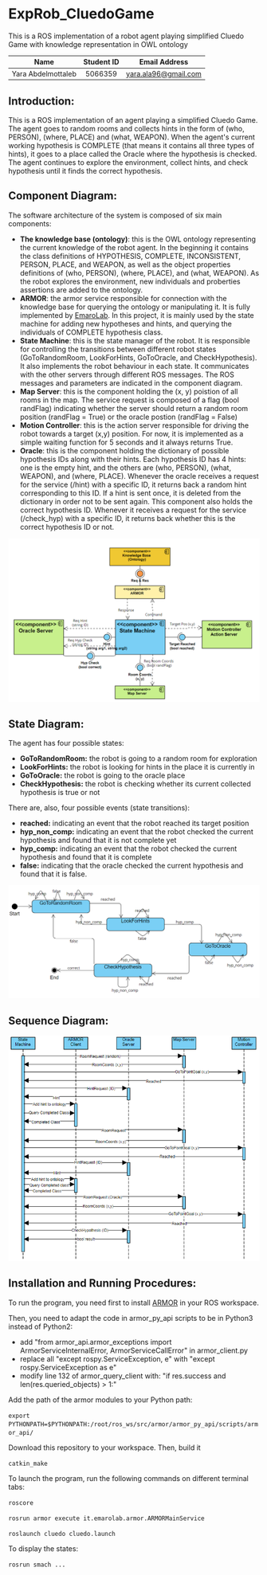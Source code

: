 # ExpRob_CluedoGame
This is a ROS implementation of a robot agent playing simplified Cluedo Game with knowledge representation in OWL ontology

|        Name                | Student ID |      Email Address       |
| :------------------------: | :--------: | :----------------------: |
|     Yara Abdelmottaleb     |  5066359   |  [yara.ala96@gmail.com](mailto:yara.ala96@gmail.com)   |


## Introduction:

This is a ROS implementation of an agent playing a simplified Cluedo Game. The agent goes to random rooms and collects hints in the form of (who, PERSON), (where, PLACE) and (what, WEAPON). When the agent's current working hypothesis is COMPLETE (that means it contains all three types of hints), it goes to a place called the Oracle where the hypothesis is checked. The agent continues to explore the environment, collect hints, and check hypothesis until it finds the correct hypothesis.

## Component Diagram:

The software architecture of the system is composed of six main components: 

- **The knowledge base (ontology)**: this is the OWL ontology representing the current knowledge of the robot agent. In the beginning it contains the class definitions of HYPOTHESIS, COMPLETE, INCONSISTENT, PERSON, PLACE, and WEAPON, as well as the object properties definitions of (who, PERSON), (where, PLACE), and (what, WEAPON). As the robot explores the environment, new individuals and proberties assertions are added to the ontology.
- **ARMOR**: the armor service responsible for connection with the knowledge base for querying the ontology or manipulating it. It is fully implemented by [EmaroLab](https://github.com/EmaroLab/armor). In this project, it is mainly used by the state machine for adding new hypotheses and hints, and querying the individuals of COMPLETE hypothesis class.
- **State Machine**: this is the state manager of the robot. It is responsible for controlling the transitions between different robot states (GoToRandomRoom, LookForHints, GoToOracle, and CheckHypothesis). It also implements the robot behaviour in each state. It communicates with the other servers through different ROS messages. The ROS messages and parameters are indicated in the component diagram.
- **Map Server**: this is the component holding the (x, y) poistion of all rooms in the map. The service request is composed of a flag (bool randFlag) indicating whether the server should return a random room position (randFlag = True) or the oracle postion (randFlag = False)
- **Motion Controller**: this is the action server responsible for driving the robot towards a target (x,y) position. For now, it is implemented as a simple waiting function for 5 seconds and it always returns True. 
- **Oracle**: this is the component holding the dictionary of possible hypothesis IDs along with their hints. Each hypothesis ID has 4 hints: one is the empty hint, and the others are (who, PERSON), (what, WEAPON), and (where, PLACE). Whenever the oracle receives a request for the service (/hint) with a specific ID, it returns back a random hint corresponding to this ID. If a hint is sent once, it is deleted from the dictionary in order not to be sent again. This component also holds the correct hypothesis ID. Whenever it receives a request for the service (/check_hyp) with a specific ID, it returns back whether this is the correct hypothesis ID or not.

![alt text](https://github.com/yaraalaa0/ExpRob_CluedoGame/blob/main/cluedo_comp.PNG?raw=true)

## State Diagram:

The agent has four possible states:
- **GoToRandomRoom:** the robot is going to a random room for exploration
- **LookForHints:** the robot is looking for hints in the place it is currently in
- **GoToOracle:** the robot is going to the oracle place
- **CheckHypothesis:** the robot is checking whether its current collected hypothesis is true or not

There are, also, four possible events (state transitions):
- **reached:** indicating an event that the robot reached its target position
- **hyp_non_comp:** indicating an event that the robot checked the current hypothesis and found that it is not complete yet
- **hyp_comp:** indicating an event that the robot checked the current hypothesis and found that it is complete
- **false:** indicating that the oracle checked the current hypothesis and found that it is false.
 

![alt text](https://github.com/yaraalaa0/ExpRob_CluedoGame/blob/main/cluedo_state_diag.PNG?raw=true)

## Sequence Diagram:

![alt text](https://github.com/yaraalaa0/ExpRob_CluedoGame/blob/main/cluedo_seq_diag2.PNG?raw=true)

## Installation and Running Procedures:

To run the program, you need first to install [ARMOR](https://github.com/EmaroLab/armor) in your ROS workspace.

Then, you need to adapt the code in armor_py_api scripts to be in Python3 instead of Python2:
  - add "from armor_api.armor_exceptions import ArmorServiceInternalError, ArmorServiceCallError" in armor_client.py
  - replace all "except rospy.ServiceException, e" with "except rospy.ServiceException as e"
  - modify line 132 of armor_query_client with: "if res.success and len(res.queried_objects) > 1:"

Add the path of the armor modules to your Python path:

`export PYTHONPATH=$PYTHONPATH:/root/ros_ws/src/armor/armor_py_api/scripts/armor_api/ `

Download this repository to your workspace. Then, build it

`catkin_make`

To launch the program, run the following commands on different terminal tabs:

`roscore`

`rosrun armor execute it.emarolab.armor.ARMORMainService`

`roslaunch cluedo cluedo.launch`

To display the states:

`rosrun smach ...`

